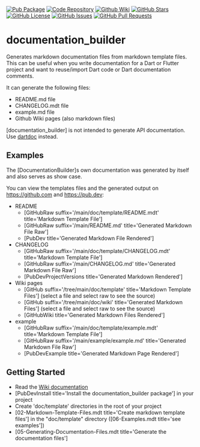 [//]: # (This file was generated from: doc/template/README.mdt using the documentation_builder package on: 2021-09-08 15:54:07.732280.)
[![Pub Package](https://img.shields.io/pub/v/fluent_regex)](https://pub.dev/packages/fluent_regex)
[![Code Repository](https://img.shields.io/badge/repository-git%20hub-blue)](https://github.com/efficientyboosters/documentation_builder)
[![Github Wiki](https://img.shields.io/badge/documentation-wiki-blue)](https://github.com/efficientyboosters/documentation_builder/wiki)
[![GitHub Stars](https://img.shields.io/github/stars/efficientyboosters/documentation_builder)](https://github.com/efficientyboosters/documentation_builder/stargazers)
[![GitHub License](https://img.shields.io/badge/license-MIT-blue)](https://github.com/efficientyboosters/documentation_builder/blob/main/LICENSE)
[![GitHub Issues](https://img.shields.io/github/issues/efficientyboosters/documentation_builder)](https://github.com/efficientyboosters/documentation_builder/issues)
[![GitHub Pull Requests](https://img.shields.io/github/issues-pr/efficientyboosters/documentation_builder)](https://github.com/efficientyboosters/documentation_builder/pull)

<a id='documentation-builder'></a>
# documentation_builder
Generates markdown documentation files from markdown template files.
This can be useful when you write documentation for a Dart or Flutter project
and want to reuse/import Dart code or Dart documentation comments.

It can generate the following files:
- README.md file
- CHANGELOG.mdt file
- example.md file
- Github Wiki pages (also markdown files)

[documentation_builder] is not intended to generate API documentation.
Use [dartdoc](https://dart.dev/tools/dartdoc) instead.


<a id='examples'></a>
## Examples
The [DocumentationBuilder]s own documentation was generated by itself and also serves as show case.

You can view the templates files and the generated output on https://github.com and https://pub.dev:

- README
  - [GitHubRaw suffix='/main/doc/template/README.mdt' title='Markdown Template File']
  - [GitHubRaw suffix='/main/README.md' title='Generated Markdown File Raw']
  - [PubDev title='Generated Markdown File Rendered']
- CHANGELOG
  - [GitHubRaw suffix='/main/doc/template/CHANGELOG.mdt' title='Markdown Template File']
  - [GitHubRaw suffix='/main/CHANGELOG.md' title='Generated Markdown File Raw']
  - [PubDevProjectVersions title='Generated Markdown Rendered']
- Wiki pages
  - [GitHub suffix='/tree/main/doc/template' title='Markdown Template Files'] (select a file and select raw to see the source)
  - [GitHub suffix='/tree/main/doc/wiki' title='Generated Markdown Files'] (select a file and select raw to see the source)
  - [GitHubWiki title='Generated Markdown Files Rendered']
- example
  - [GitHubRaw suffix='/main/doc/template/example.mdt' title='Markdown Template File']
  - [GitHubRaw suffix='/main/example/example.md' title='Generated Markdown File Raw']
  - [PubDevExample title='Generated Markdown Page Rendered']

<a id='getting-started'></a>
## Getting Started
- Read the [Wiki documentation](https://github.com/efficientyboosters/documentation_builder/wiki)
- [PubDevInstall title='Install the documentation_builder package'] in your project
- Create 'doc/template' directories in the root of your project
- [02-Markdown-Template-Files.mdt title='Create markdown template files'] in the "doc/template" directory ([06-Examples.mdt title='see examples'])
- [05-Generating-Documentation-Files.mdt title='Generate the documentation files']
